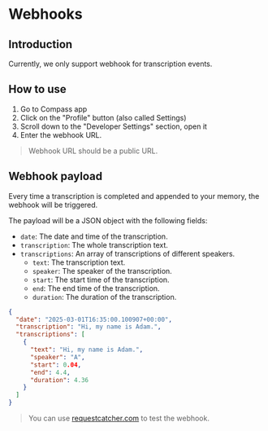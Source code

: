 # Webhooks

## Introduction

Currently, we only support webhook for transcription events.

## How to use

1. Go to Compass app
2. Click on the "Profile" button (also called Settings)
3. Scroll down to the "Developer Settings" section, open it
4. Enter the webhook URL.

> Webhook URL should be a public URL.

>

## Webhook payload

Every time a transcription is completed and appended to your memory, the webhook will be triggered.

The payload will be a JSON object with the following fields:

- `date`: The date and time of the transcription.
- `transcription`: The whole transcription text.
- `transcriptions`: An array of transcriptions of different speakers.
  - `text`: The transcription text.
  - `speaker`: The speaker of the transcription.
  - `start`: The start time of the transcription.
  - `end`: The end time of the transcription.
  - `duration`: The duration of the transcription.

```json
{
  "date": "2025-03-01T16:35:00.100907+00:00",
  "transcription": "Hi, my name is Adam.",
  "transcriptions": [
    {
      "text": "Hi, my name is Adam.",
      "speaker": "A",
      "start": 0.04,
      "end": 4.4,
      "duration": 4.36
    }
  ]
}
```

> You can use [requestcatcher.com](https://requestcatcher.com/) to test the webhook.
